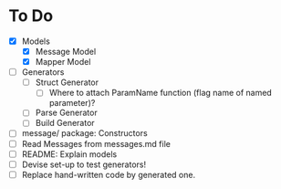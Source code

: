 # To Do

 * [x] Models
   * [x] Message Model
   * [x] Mapper Model
 * [ ] Generators
   * [ ] Struct Generator
     * [ ] Where to attach ParamName function (flag name of named parameter)?
   * [ ] Parse Generator
   * [ ] Build Generator
 * [ ] message/ package: Constructors
 * [ ] Read Messages from messages.md file
 * [ ] README: Explain models
 * [ ] Devise set-up to test generators!
 * [ ] Replace hand-written code by generated one.
